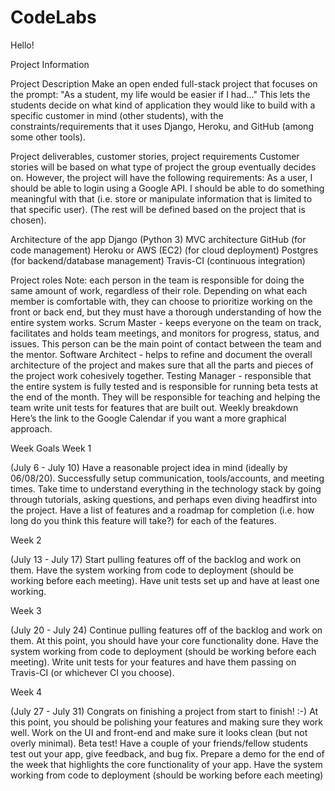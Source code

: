 # CodeLabs

Hello! 

Project Information

Project Description
Make an open ended full-stack project that focuses on the prompt: "As a student, my life would be easier if I had..." This lets the students decide on what kind of application they would like to build with a specific customer in mind (other students), with the constraints/requirements that it uses Django, Heroku, and GitHub (among some other tools).

Project deliverables, customer stories, project requirements
Customer stories will be based on what type of project the group eventually decides on. However, the project will have the following requirements: 
As a user, I should be able to login using a Google API. I should be able to do something meaningful with that (i.e. store or manipulate information that is limited to that specific user).
(The rest will be defined based on the project that is chosen).

Architecture of the app
Django (Python 3)
MVC architecture
GitHub (for code management)
Heroku or AWS (EC2) (for cloud deployment)
Postgres (for backend/database management)
Travis-CI (continuous integration) 

Project roles
Note: each person in the team is responsible for doing the same amount of work, regardless of their role. Depending on what each member is comfortable with, they can choose to prioritize working on the front or back end, but they must have a thorough understanding of how the entire system works. 
Scrum Master - keeps everyone on the team on track, facilitates and holds team meetings, and monitors for progress, status, and issues. This person can be the main point of contact between the team and the mentor. 
Software Architect - helps to refine and document the overall architecture of the project and makes sure that all the parts and pieces of the project work cohesively together.
Testing Manager - responsible that the entire system is fully tested and is responsible for running beta tests at the end of the month. They will be responsible for teaching and helping the team write unit tests for features that are built out. 
Weekly breakdown
Here’s the link to the Google Calendar if you want a more graphical approach.

Week
Goals
Week 1 

(July 6 - July 10)
Have a reasonable project idea in mind (ideally by 06/08/20). 
Successfully setup communication, tools/accounts, and meeting times.
Take time to understand everything in the technology stack by going through tutorials, asking questions, and perhaps even diving headfirst into the project.
Have a list of features and a roadmap for completion (i.e. how long do you think this feature will take?) for each of the features. 

Week 2 

(July 13 - July 17)
Start pulling features off of the backlog and work on them.
Have the system working from code to deployment (should be working before each meeting).
Have unit tests set up and have at least one working.

Week 3


(July 20 - July 24)
Continue pulling features off of the backlog and work on them. At this point, you should have your core functionality done.
Have the system working from code to deployment (should be working before each meeting).
Write unit tests for your features and have them passing on Travis-CI (or whichever CI you choose).


Week 4


(July 27 - July 31)
Congrats on finishing a project from start to finish! :-)
At this point, you should be polishing your features and making sure they work well. Work on the UI and front-end and make sure it looks clean (but not overly minimal).
Beta test! Have a couple of your friends/fellow students test out your app, give feedback, and bug fix.
Prepare a demo for the end of the week that highlights the core functionality of your app.
Have the system working from code to deployment (should be working before each meeting)
